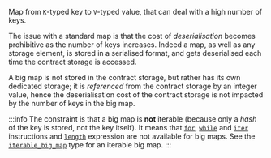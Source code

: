 Map from `K`-typed key to `V`-typed value, that can deal with a high number of keys.

The issue with a standard map is that the cost of *deserialisation* becomes prohibitive as the number of keys increases. Indeed a map, as well as any storage element, is stored in a serialised format, and gets deserialised each time the contract storage is accessed.

A big map is not stored in the contract storage, but rather has its own dedicated storage; it is *referenced* from the contract storage by an integer value, hence the deserialisation cost of the contract storage is not impacted by the number of keys in the big map.

:::info
The constraint is that a big map is **not** iterable (because only a *hash* of the key is stored, not the key itself). It means that [`for`](/docs/reference/instructions/control#for), [`while`](/docs/reference/instructions/control#while) and [`iter`](/docs/reference/instructions/control#iter) instructions and [`length`](/docs/reference/expressions/builtins#length(o%20:%20T)) expression are not available for big maps. See the [`iterable_big_map`](/docs/reference/types#iterable_big_map) type for an iterable big map.
:::